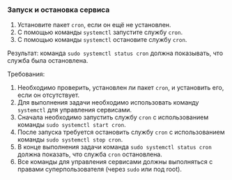 
### Запуск и остановка сервиса

1. Установите пакет `cron`, если он ещё не установлен.
2. С помощью команды `systemctl` запустите службу `cron`.
3. С помощью команды `systemctl` остановите службу `cron`.

Результат: команда `sudo systemctl status cron` должна показывать, что служба была остановлена.

Требования:
1. Необходимо проверить, установлен ли пакет `cron`, и установить его, если он отсутствует. 
2. Для выполнения задачи необходимо использовать команду `systemctl` для управления сервисами. 
3. Сначала необходимо запустить службу `cron` с использованием команды `sudo systemctl start cron`. 
4. После запуска требуется остановить службу `cron` с использованием команды `sudo systemctl stop cron`. 
5. В конце выполнения задачи команда `sudo systemctl status cron` должна показать, что служба `cron` остановлена. 
6. Все команды для управления сервисами должны выполняться с правами суперпользователя (через `sudo` или под root).